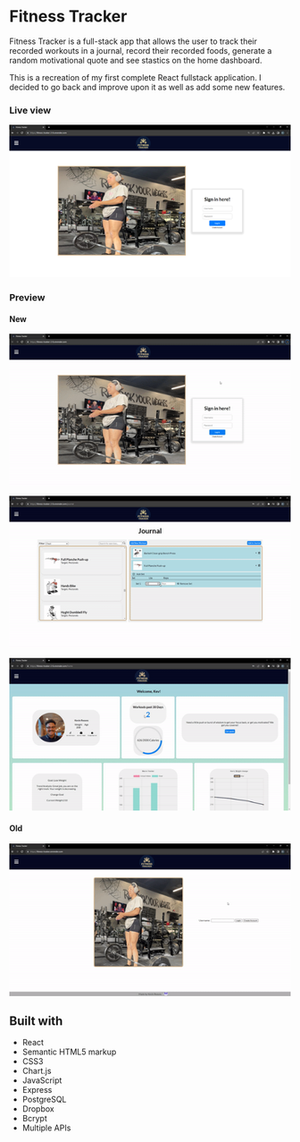 # Fitness Tracker

Fitness Tracker is a full-stack app that allows the user to track their recorded workouts in a journal, record their recorded foods, generate a random motivational quote and see stastics on the home dashboard.

This is a recreation of my first complete React fullstack application. I decided to go back and improve upon it as well as add some new features.

### Live view

[![Webpage](/public/HomeScreen.png)](https://fitness-tracker-2-0.onrender.com/)

### Preview

#### New

![Gif 1](</public/Fitness_Tracker_2.0%20(1).gif>)

![Gif 2](</public/Fitness_Tracker_2.0%20(2).gif>)

![Gif 3](</public/Fitness_Tracker_2.0%20(3).gif>)

#### Old

![Gif 4](/public/Fitness_Tracker_1.0.gif)

## Built with

- React
- Semantic HTML5 markup
- CSS3
- Chart.js
- JavaScript
- Express
- PostgreSQL
- Dropbox
- Bcrypt
- Multiple APIs
